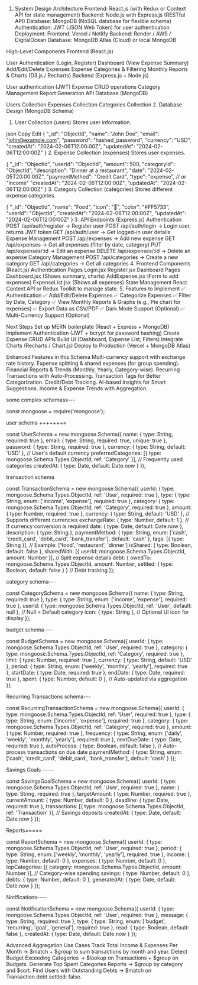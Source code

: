1. System Design
Architecture
Frontend: React.js (with Redux or Context API for state management)
Backend: Node.js with Express.js (RESTful API)
Database: MongoDB (NoSQL database for flexible schema)
Authentication: JWT (JSON Web Token) for user authentication
Deployment:
Frontend: Vercel / Netlify
Backend: Render / AWS / DigitalOcean
Database: MongoDB Atlas (Cloud) or local MongoDB


High-Level Components
Frontend (React.js)

User Authentication (Login, Register)
Dashboard (View Expense Summary)
Add/Edit/Delete Expenses
Expense Categories & Filtering
Monthly Reports & Charts (D3.js / Recharts)
Backend (Express.js + Node.js)

User authentication (JWT)
Expense CRUD operations
Category Management
Report Generation API
Database (MongoDB)

Users Collection
Expenses Collection
Categories Collection
2. Database Design (MongoDB Schema)
1. User Collection (users)
Stores user information.

json
Copy
Edit
{
  "_id": "ObjectId",
  "name": "John Doe",
  "email": "john@example.com",
  "password": "hashed_password",
  "currency": "USD",
  "createdAt": "2024-02-06T12:00:00Z",
  "updatedAt": "2024-02-06T12:00:00Z"
}
2. Expense Collection (expenses)
Stores user expenses.


{
  "_id": "ObjectId",
  "userId": "ObjectId",
  "amount": 500,
  "categoryId": "ObjectId",
  "description": "Dinner at a restaurant",
  "date": "2024-02-05T20:00:00Z",
  "paymentMethod": "Credit Card",
  "type": "expense",  // or "income"
  "createdAt": "2024-02-06T12:00:00Z",
  "updatedAt": "2024-02-06T12:00:00Z"
}
3. Category Collection (categories)
Stores different expense categories.


{
  "_id": "ObjectId",
  "name": "Food",
  "icon": "🍕",
  "color": "#FF5733",
  "userId": "ObjectId",
  "createdAt": "2024-02-06T12:00:00Z",
  "updatedAt": "2024-02-06T12:00:00Z"
}
3. API Endpoints (Express.js)
Authentication
POST /api/auth/register → Register user
POST /api/auth/login → Login user, returns JWT token
GET /api/auth/user → Get logged-in user details
Expense Management
POST /api/expenses → Add new expense
GET /api/expenses → Get all expenses (filter by date, category)
PUT /api/expenses/:id → Edit an expense
DELETE /api/expenses/:id → Delete an expense
Category Management
POST /api/categories → Create a new category
GET /api/categories → Get all categories
4. Frontend Components (React.js)
Authentication Pages
Login.jsx
Register.jsx
Dashboard Pages
Dashboard.jsx (Shows summary, charts)
AddExpense.jsx (Form to add expenses)
ExpenseList.jsx (Shows all expenses)
State Management
React Context API or Redux Toolkit to manage state.
5. Features to Implement
✅ Authentication ✅ Add/Edit/Delete Expenses
✅ Categorize Expenses
✅ Filter by Date, Category
✅ View Monthly Reports & Graphs (e.g., Pie chart for expenses)
✅ Export Data as CSV/PDF
✅ Dark Mode Support (Optional)
✅ Multi-Currency Support (Optional)

Next Steps
Set up MERN boilerplate (React + Express + MongoDB)
Implement Authentication (JWT + bcrypt for password hashing)
Create Expense CRUD APIs
Build UI (Dashboard, Expense List, Filters)
Integrate Charts (Recharts / Chart.js)
Deploy to Production (Vercel + MongoDB Atlas)



Enhanced Features in this Schema
Multi-currency support with exchange rate history.
Expense splitting & shared expenses (for group spending).
Financial Reports & Trends (Monthly, Yearly, Category-wise).
Recurring Transactions with Auto-Processing.
Transaction Tags for Better Categorization.
Credit/Debt Tracking.
AI-based Insights for Smart Suggestions.
Income & Expense Trends with Aggregation.


some complex schemass---

const mongoose = require('mongoose');

  user schema +++++++=

const UserSchema = new mongoose.Schema({
  name: { type: String, required: true },
  email: { type: String, required: true, unique: true },
  password: { type: String, required: true },
  currency: { type: String, default: 'USD' }, // User's default currency
  preferredCategories: [{ type: mongoose.Schema.Types.ObjectId, ref: 'Category' }], // Frequently used categories
  createdAt: { type: Date, default: Date.now }
});

transaction schema

const TransactionSchema = new mongoose.Schema({
  userId: { type: mongoose.Schema.Types.ObjectId, ref: 'User', required: true },
  type: { type: String, enum: ['income', 'expense'], required: true },
  category: { type: mongoose.Schema.Types.ObjectId, ref: 'Category', required: true },
  amount: { type: Number, required: true },
  currency: { type: String, default: 'USD' }, // Supports different currencies
  exchangeRate: { type: Number, default: 1 }, // If currency conversion is required
  date: { type: Date, default: Date.now },
  description: { type: String },
  paymentMethod: { type: String, enum: ['cash', 'credit_card', 'debit_card', 'bank_transfer'], default: 'cash' },
  tags: [{ type: String }], // Example: ['food', 'restaurant', 'dinner']
  isShared: { type: Boolean, default: false },
  sharedWith: [{ userId: mongoose.Schema.Types.ObjectId, amount: Number }], // Split expense details
  debt: { owedTo: mongoose.Schema.Types.ObjectId, amount: Number, settled: { type: Boolean, default: false } } // Debt tracking
});


category schema---



const CategorySchema = new mongoose.Schema({
  name: { type: String, required: true },
  type: { type: String, enum: ['income', 'expense'], required: true },
  userId: { type: mongoose.Schema.Types.ObjectId, ref: 'User', default: null }, // Null = Default category
  icon: { type: String }, // Optional UI icon for display
});

budget schema ---



const BudgetSchema = new mongoose.Schema({
  userId: { type: mongoose.Schema.Types.ObjectId, ref: 'User', required: true },
  category: { type: mongoose.Schema.Types.ObjectId, ref: 'Category', required: true },
  limit: { type: Number, required: true },
  currency: { type: String, default: 'USD' },
  period: { type: String, enum: ['weekly', 'monthly', 'yearly'], required: true },
  startDate: { type: Date, required: true },
  endDate: { type: Date, required: true },
  spent: { type: Number, default: 0 }, // Auto-updated via aggregation
});


Recurring Transactions schema---

const RecurringTransactionSchema = new mongoose.Schema({
  userId: { type: mongoose.Schema.Types.ObjectId, ref: 'User', required: true },
  type: { type: String, enum: ['income', 'expense'], required: true },
  category: { type: mongoose.Schema.Types.ObjectId, ref: 'Category', required: true },
  amount: { type: Number, required: true },
  frequency: { type: String, enum: ['daily', 'weekly', 'monthly', 'yearly'], required: true },
  nextDueDate: { type: Date, required: true },
  autoProcess: { type: Boolean, default: false }, // Auto-process transactions on due date
  paymentMethod: { type: String, enum: ['cash', 'credit_card', 'debit_card', 'bank_transfer'], default: 'cash' }
});


Savings Goals -----

const SavingsGoalSchema = new mongoose.Schema({
  userId: { type: mongoose.Schema.Types.ObjectId, ref: 'User', required: true },
  name: { type: String, required: true },
  targetAmount: { type: Number, required: true },
  currentAmount: { type: Number, default: 0 },
  deadline: { type: Date, required: true },
  transactions: [{ type: mongoose.Schema.Types.ObjectId, ref: 'Transaction' }], // Savings deposits
  createdAt: { type: Date, default: Date.now }
});

 Reports=====

 const ReportSchema = new mongoose.Schema({
  userId: { type: mongoose.Schema.Types.ObjectId, ref: 'User', required: true },
  period: { type: String, enum: ['weekly', 'monthly', 'yearly'], required: true },
  income: { type: Number, default: 0 },
  expenses: { type: Number, default: 0 },
  topCategories: [{ category: mongoose.Schema.Types.ObjectId, amount: Number }], // Category-wise spending
  savings: { type: Number, default: 0 },
  debts: { type: Number, default: 0 },
  generatedAt: { type: Date, default: Date.now }
});


Notifications----

const NotificationSchema = new mongoose.Schema({
  userId: { type: mongoose.Schema.Types.ObjectId, ref: 'User', required: true },
  message: { type: String, required: true },
  type: { type: String, enum: ['budget', 'recurring', 'goal', 'general'], required: true },
  read: { type: Boolean, default: false },
  createdAt: { type: Date, default: Date.now }
});

Advanced Aggregation Use Cases
Track Total Income & Expenses Per Month
→ $match + $group to sum transactions by month and year.
Detect Budget Exceeding Categories
→ $lookup on Transactions + $group on Budgets.
Generate Top Spent Categories Reports
→ $group by category and $sort.
Find Users with Outstanding Debts
→ $match on Transaction.debt.settled: false.






